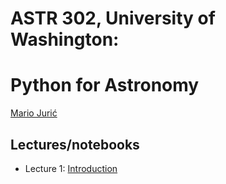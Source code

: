 # ASTR 302, University of Washington: 
# Python for Astronomy

[Mario Jurić](https://dirac.astro.washington.edu/person/mario-juric/)

## Lectures/notebooks 

 *  Lecture 1: [Introduction](01-introduction.pdf)
